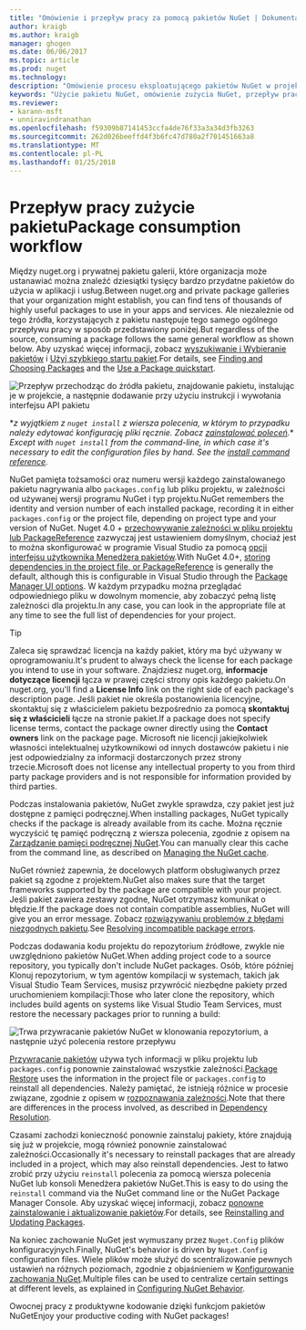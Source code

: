 ```yaml
---
title: "Omówienie i przepływ pracy za pomocą pakietów NuGet | Dokumentacja firmy Microsoft"
author: kraigb
ms.author: kraigb
manager: ghogen
ms.date: 06/06/2017
ms.topic: article
ms.prod: nuget
ms.technology: 
description: "Omówienie procesu eksploatującego pakietów NuGet w projekcie, wraz z łączami do innych części określonego procesu."
keywords: "Użycie pakietu NuGet, omówienie zużycia NuGet, przepływ pracy zużycia NuGet, przepływu pracy przez pakiet, omówienie zużycie pakietu"
ms.reviewer:
- karann-msft
- unniravindranathan
ms.openlocfilehash: f59309b87141453ccfa4de76f33a3a34d3fb3263
ms.sourcegitcommit: 262d026beeffd4f3b6fc47d780a2f701451663a8
ms.translationtype: MT
ms.contentlocale: pl-PL
ms.lasthandoff: 01/25/2018
---
```

# <a name="package-consumption-workflow"></a><span data-ttu-id="21af9-104">Przepływ pracy zużycie pakietu</span><span class="sxs-lookup"><span data-stu-id="21af9-104">Package consumption workflow</span></span>

<span data-ttu-id="21af9-105">Między nuget.org i prywatnej pakietu galerii, które organizacja może ustanawiać można znaleźć dziesiątki tysięcy bardzo przydatne pakietów do użycia w aplikacji i usług.</span><span class="sxs-lookup"><span data-stu-id="21af9-105">Between nuget.org and private package galleries that your organization might establish, you can find tens of thousands of highly useful packages to use in your apps and services.</span></span> <span data-ttu-id="21af9-106">Ale niezależnie od tego źródła, korzystających z pakietu następuje tego samego ogólnego przepływu pracy w sposób przedstawiony poniżej.</span><span class="sxs-lookup"><span data-stu-id="21af9-106">But regardless of the source, consuming a package follows the same general workflow as shown below.</span></span> <span data-ttu-id="21af9-107">Aby uzyskać więcej informacji, zobacz [wyszukiwanie i Wybieranie pakietów](../consume-packages/finding-and-choosing-packages.md) i [Użyj szybkiego startu pakiet](../quickstart/use-a-package.md).</span><span class="sxs-lookup"><span data-stu-id="21af9-107">For details, see [Finding and Choosing Packages](../consume-packages/finding-and-choosing-packages.md) and the [Use a Package quickstart](../quickstart/use-a-package.md).</span></span>

![Przepływ przechodząc do źródła pakietu, znajdowanie pakietu, instalując je w projekcie, a następnie dodawanie przy użyciu instrukcji i wywołania interfejsu API pakietu](media/Overview-01-GeneralFlow.png)

<span data-ttu-id="21af9-109">\*_z wyjątkiem z `nuget install` z wiersza polecenia, w którym to przypadku należy edytować konfigurację pliki ręcznie. Zobacz [zainstalować poleceń](../tools/cli-ref-install.md)._</span><span class="sxs-lookup"><span data-stu-id="21af9-109">\* _Except with `nuget install` from the command-line, in which case it's necessary to edit the configuration files by hand. See the [install command reference](../tools/cli-ref-install.md)._</span></span>

<span data-ttu-id="21af9-110">NuGet pamięta tożsamości oraz numeru wersji każdego zainstalowanego pakietu nagrywania albo `packages.config` lub pliku projektu, w zależności od używanej wersji programu NuGet i typ projektu.</span><span class="sxs-lookup"><span data-stu-id="21af9-110">NuGet remembers the identity and version number of each installed package, recording it in either `packages.config` or the project file, depending on project type and your version of NuGet.</span></span> <span data-ttu-id="21af9-111">Nuget 4.0 + [przechowywanie zależności w pliku projektu lub PackageReference](../consume-packages/package-references-in-project-files.md) zazwyczaj jest ustawieniem domyślnym, chociaż jest to można skonfigurować w programie Visual Studio za pomocą [opcji interfejsu użytkownika Menedżera pakietów](../tools/package-manager-ui.md).</span><span class="sxs-lookup"><span data-stu-id="21af9-111">With NuGet 4.0+, [storing dependencies in the project file, or PackageReference](../consume-packages/package-references-in-project-files.md) is generally the default, although this is configurable in Visual Studio through the [Package Manager UI options](../tools/package-manager-ui.md).</span></span> <span data-ttu-id="21af9-112">W każdym przypadku można przeglądać odpowiedniego pliku w dowolnym momencie, aby zobaczyć pełną listę zależności dla projektu.</span><span class="sxs-lookup"><span data-stu-id="21af9-112">In any case, you can look in the appropriate file at any time to see the full list of dependencies for your project.</span></span>

> [!Tip]
> <span data-ttu-id="21af9-113">Zaleca się sprawdzać licencja na każdy pakiet, który ma być używany w oprogramowaniu.</span><span class="sxs-lookup"><span data-stu-id="21af9-113">It's prudent to always check the license for each package you intend to use in your software.</span></span> <span data-ttu-id="21af9-114">Znajdziesz nuget.org, **informacje dotyczące licencji** łącza w prawej części strony opis każdego pakietu.</span><span class="sxs-lookup"><span data-stu-id="21af9-114">On nuget.org, you'll find a **License Info** link on the right side of each package's description page.</span></span> <span data-ttu-id="21af9-115">Jeśli pakiet nie określa postanowienia licencyjne, skontaktuj się z właścicielem pakietu bezpośrednio za pomocą **skontaktuj się z właścicieli** łącze na stronie pakiet.</span><span class="sxs-lookup"><span data-stu-id="21af9-115">If a package does not specify license terms, contact the package owner directly using the **Contact owners** link on the package page.</span></span> <span data-ttu-id="21af9-116">Microsoft nie licencji jakiejkolwiek własności intelektualnej użytkownikowi od innych dostawców pakietu i nie jest odpowiedzialny za informacji dostarczonych przez strony trzecie.</span><span class="sxs-lookup"><span data-stu-id="21af9-116">Microsoft does not license any intellectual property to you from third party package providers and is not responsible for information provided by third parties.</span></span>

<span data-ttu-id="21af9-117">Podczas instalowania pakietów, NuGet zwykle sprawdza, czy pakiet jest już dostępne z pamięci podręcznej.</span><span class="sxs-lookup"><span data-stu-id="21af9-117">When installing packages, NuGet typically checks if the package is already available from its cache.</span></span> <span data-ttu-id="21af9-118">Można ręcznie wyczyścić tę pamięć podręczną z wiersza polecenia, zgodnie z opisem na [Zarządzanie pamięci podręcznej NuGet](../consume-packages/managing-the-nuget-cache.md).</span><span class="sxs-lookup"><span data-stu-id="21af9-118">You can manually clear this cache from the command line, as described on [Managing the NuGet cache](../consume-packages/managing-the-nuget-cache.md).</span></span>

<span data-ttu-id="21af9-119">NuGet również zapewnia, że docelowych platform obsługiwanych przez pakiet są zgodne z projektem.</span><span class="sxs-lookup"><span data-stu-id="21af9-119">NuGet also makes sure that the target frameworks supported by the package are compatible with your project.</span></span> <span data-ttu-id="21af9-120">Jeśli pakiet zawiera zestawy zgodne, NuGet otrzymasz komunikat o błędzie.</span><span class="sxs-lookup"><span data-stu-id="21af9-120">If the package does not contain compatible assemblies, NuGet will give you an error message.</span></span> <span data-ttu-id="21af9-121">Zobacz [rozwiązywaniu problemów z błędami niezgodnych pakietu](dependency-resolution.md#resolving-incompatible-package-errors).</span><span class="sxs-lookup"><span data-stu-id="21af9-121">See [Resolving incompatible package errors](dependency-resolution.md#resolving-incompatible-package-errors).</span></span>

<span data-ttu-id="21af9-122">Podczas dodawania kodu projektu do repozytorium źródłowe, zwykle nie uwzględniono pakietów NuGet.</span><span class="sxs-lookup"><span data-stu-id="21af9-122">When adding project code to a source repository, you typically don't include NuGet packages.</span></span> <span data-ttu-id="21af9-123">Osób, które później Klonuj repozytorium, w tym agentów kompilacji w systemach, takich jak Visual Studio Team Services, musisz przywrócić niezbędne pakiety przed uruchomieniem kompilacji:</span><span class="sxs-lookup"><span data-stu-id="21af9-123">Those who later clone the repository, which includes build agents on systems like Visual Studio Team Services, must restore the necessary packages prior to running a build:</span></span>

![Trwa przywracanie pakietów NuGet w klonowania repozytorium, a następnie użyć polecenia restore przepływu](media/Overview-02-RestoreFlow.png)

<span data-ttu-id="21af9-125">[Przywracanie pakietów](../consume-packages/package-restore.md) używa tych informacji w pliku projektu lub `packages.config` ponownie zainstalować wszystkie zależności.</span><span class="sxs-lookup"><span data-stu-id="21af9-125">[Package Restore](../consume-packages/package-restore.md) uses the information in the project file or `packages.config` to reinstall all dependencies.</span></span> <span data-ttu-id="21af9-126">Należy pamiętać, że istnieją różnice w procesie związane, zgodnie z opisem w [rozpoznawania zależności](../consume-packages/dependency-resolution.md).</span><span class="sxs-lookup"><span data-stu-id="21af9-126">Note that there are differences in the process involved, as described in [Dependency Resolution](../consume-packages/dependency-resolution.md).</span></span>

<span data-ttu-id="21af9-127">Czasami zachodzi konieczność ponownie zainstaluj pakiety, które znajdują się już w projekcie, mogą również ponownie zainstalować zależności.</span><span class="sxs-lookup"><span data-stu-id="21af9-127">Occasionally it's necessary to reinstall packages that are already included in a project, which may also reinstall dependencies.</span></span> <span data-ttu-id="21af9-128">Jest to łatwo zrobić przy użyciu `reinstall` polecenia za pomocą wiersza polecenia NuGet lub konsoli Menedżera pakietów NuGet.</span><span class="sxs-lookup"><span data-stu-id="21af9-128">This is easy to do using the `reinstall` command via the NuGet command line or the NuGet Package Manager Console.</span></span> <span data-ttu-id="21af9-129">Aby uzyskać więcej informacji, zobacz [ponowne zainstalowanie i aktualizowanie pakietów](../consume-packages/reinstalling-and-updating-packages.md).</span><span class="sxs-lookup"><span data-stu-id="21af9-129">For details, see [Reinstalling and Updating Packages](../consume-packages/reinstalling-and-updating-packages.md).</span></span>

<span data-ttu-id="21af9-130">Na koniec zachowanie NuGet jest wymuszany przez `Nuget.Config` plików konfiguracyjnych.</span><span class="sxs-lookup"><span data-stu-id="21af9-130">Finally, NuGet's behavior is driven by `Nuget.Config` configuration files.</span></span> <span data-ttu-id="21af9-131">Wiele plików może służyć do scentralizowanie pewnych ustawień na różnych poziomach, zgodnie z objaśnieniem w [Konfigurowanie zachowania NuGet](../consume-packages/configuring-nuget-behavior.md).</span><span class="sxs-lookup"><span data-stu-id="21af9-131">Multiple files can be used to centralize certain settings at different levels, as explained in [Configuring NuGet Behavior](../consume-packages/configuring-nuget-behavior.md).</span></span>

<span data-ttu-id="21af9-132">Owocnej pracy z produktywne kodowanie dzięki funkcjom pakietów NuGet</span><span class="sxs-lookup"><span data-stu-id="21af9-132">Enjoy your productive coding with NuGet packages!</span></span>
